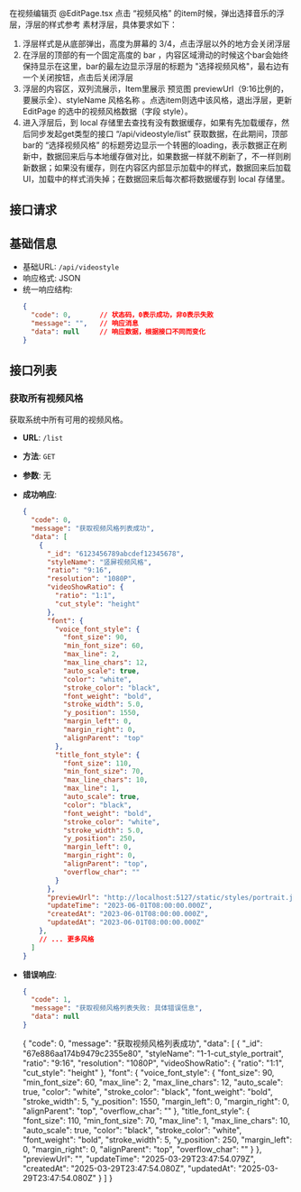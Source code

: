 在视频编辑页 @EditPage.tsx 点击 “视频风格” 的item时候，弹出选择音乐的浮层，浮层的样式参考 素材浮层，具体要求如下：
1. 浮层样式是从底部弹出，高度为屏幕的 3/4，点击浮层以外的地方会关闭浮层
2. 在浮层的顶部的有一个固定高度的 bar ，内容区域滑动的时候这个bar会始终保持显示在这里，bar的最左边显示浮层的标题为 "选择视频风格"，最右边有一个关闭按钮，点击后关闭浮层
3. 浮层的内容区，双列流展示，Item里展示 预览图 previewUrl（9:16比例的，要展示全）、styleName 风格名称 。点选item则选中该风格，退出浮层，更新 EditPage 的选中的视频风格数据（字段 style）。
5. 进入浮层后，到 local 存储里去查找有没有数据缓存，如果有先加载缓存，然后同步发起get类型的接口 “/api/videostyle/list” 获取数据，在此期间，顶部bar的 “选择视频风格” 的标题旁边显示一个转圈的loading，表示数据正在刷新中，数据回来后与本地缓存做对比，如果数据一样就不刷新了，不一样则刷新数据；如果没有缓存，则在内容区内部显示加载中的样式，数据回来后加载UI，加载中的样式消失掉；在数据回来后每次都将数据缓存到 local 存储里。

## 接口请求

## 基础信息

- 基础URL: `/api/videostyle`
- 响应格式: JSON
- 统一响应结构:
  ```json
  {
    "code": 0,       // 状态码，0表示成功，非0表示失败
    "message": "",   // 响应消息
    "data": null     // 响应数据，根据接口不同而变化
  }
  ```

## 接口列表

### 获取所有视频风格

获取系统中所有可用的视频风格。

- **URL**: `/list`
- **方法**: `GET`
- **参数**: 无
- **成功响应**:
  ```json
  {
    "code": 0,
    "message": "获取视频风格列表成功",
    "data": [
      {
        "_id": "6123456789abcdef12345678",
        "styleName": "竖屏视频风格",
        "ratio": "9:16",
        "resolution": "1080P",
        "videoShowRatio": {
          "ratio": "1:1",
          "cut_style": "height"
        },
        "font": {
          "voice_font_style": {
            "font_size": 90,
            "min_font_size": 60,
            "max_line": 2,
            "max_line_chars": 12,
            "auto_scale": true,
            "color": "white",
            "stroke_color": "black",
            "font_weight": "bold",
            "stroke_width": 5.0,
            "y_position": 1550,
            "margin_left": 0,
            "margin_right": 0,
            "alignParent": "top"
          },
          "title_font_style": {
            "font_size": 110,
            "min_font_size": 70,
            "max_line_chars": 10,
            "max_line": 1,
            "auto_scale": true,
            "color": "black",
            "font_weight": "bold",
            "stroke_color": "white",
            "stroke_width": 5.0,
            "y_position": 250,
            "margin_left": 0,
            "margin_right": 0,
            "alignParent": "top",
            "overflow_char": ""
          }
        },
        "previewUrl": "http://localhost:5127/static/styles/portrait.jpg",
        "updateTime": "2023-06-01T08:00:00.000Z",
        "createdAt": "2023-06-01T08:00:00.000Z",
        "updatedAt": "2023-06-01T08:00:00.000Z"
      },
      // ... 更多风格
    ]
  }
  ```
- **错误响应**:
  ```json
  {
    "code": 1,
    "message": "获取视频风格列表失败: 具体错误信息",
    "data": null
  }
  ```

  {
    "code": 0,
    "message": "获取视频风格列表成功",
    "data": [
        {
            "_id": "67e886aa174b9479c2355e80",
            "styleName": "1-1-cut_style_portrait",
            "ratio": "9:16",
            "resolution": "1080P",
            "videoShowRatio": {
                "ratio": "1:1",
                "cut_style": "height"
            },
            "font": {
                "voice_font_style": {
                    "font_size": 90,
                    "min_font_size": 60,
                    "max_line": 2,
                    "max_line_chars": 12,
                    "auto_scale": true,
                    "color": "white",
                    "stroke_color": "black",
                    "font_weight": "bold",
                    "stroke_width": 5,
                    "y_position": 1550,
                    "margin_left": 0,
                    "margin_right": 0,
                    "alignParent": "top",
                    "overflow_char": ""
                },
                "title_font_style": {
                    "font_size": 110,
                    "min_font_size": 70,
                    "max_line": 1,
                    "max_line_chars": 10,
                    "auto_scale": true,
                    "color": "black",
                    "stroke_color": "white",
                    "font_weight": "bold",
                    "stroke_width": 5,
                    "y_position": 250,
                    "margin_left": 0,
                    "margin_right": 0,
                    "alignParent": "top",
                    "overflow_char": ""
                }
            },
            "previewUrl": "",
            "updateTime": "2025-03-29T23:47:54.079Z",
            "createdAt": "2025-03-29T23:47:54.080Z",
            "updatedAt": "2025-03-29T23:47:54.080Z"
        }
    ]
  }
  